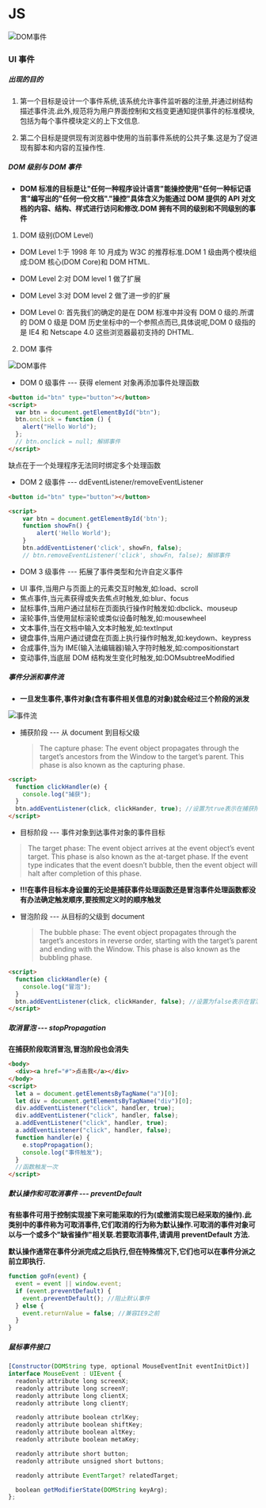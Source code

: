 # JS

![DOM事件](https://images2015.cnblogs.com/blog/775838/201610/775838-20161012201653250-699465290.png)

### UI 事件

##### **出现的目的**

1. 第一个目标是设计一个事件系统,该系统允许事件监听器的注册,并通过树结构描述事件流.此外,规范将为用户界面控制和文档变更通知提供事件的标准模块,包括为每个事件模块定义的上下文信息.

2. 第二个目标是提供现有浏览器中使用的当前事件系统的公共子集.这是为了促进现有脚本和内容的互操作性.

##### DOM 级别与 DOM 事件

- **DOM 标准的目标是让"任何一种程序设计语言"能操控使用"任何一种标记语言"编写出的"任何一份文档"."操控"具体含义为能通过 DOM 提供的 API 对文档的内容、结构、样式进行访问和修改.DOM 拥有不同的级别和不同级别的事件**

1. DOM 级别(DOM Level)

- DOM Level 1:于 1998 年 10 月成为 W3C 的推荐标准.DOM 1 级由两个模块组成:DOM 核心(DOM Core)和 DOM HTML.

- DOM Level 2:对 DOM level 1 做了扩展

- DOM Level 3:对 DOM level 2 做了进一步的扩展

- DOM Level 0: 首先我们的确定的是在 DOM 标准中并没有 DOM 0 级的.所谓的 DOM 0 级是 DOM 历史坐标中的一个参照点而已,具体说呢,DOM 0 级指的是 IE4 和 Netscape 4.0 这些浏览器最初支持的 DHTML.

2. DOM 事件

![DOM事件](https://images2015.cnblogs.com/blog/775838/201610/775838-20161006202354035-607305606.png)

- DOM 0 级事件 --- 获得 element 对象再添加事件处理函数

```html
<button id="btn" type="button"></button>
<script>
  var btn = document.getElementById("btn");
  btn.onclick = function () {
    alert("Hello World");
  };
  // btn.onclick = null; 解绑事件
</script>
```

缺点在于一个处理程序无法同时绑定多个处理函数

- DOM 2 级事件 --- ddEventListener/removeEventListener

```html
<button id="btn" type="button"></button>

<script>
    var btn = document.getElementById('btn');
    function showFn() {
        alert('Hello World');
    }
    btn.addEventListener('click', showFn, false);
    // btn.removeEventListener('click', showFn, false); 解绑事件
```

- DOM 3 级事件 --- 拓展了事件类型和允许自定义事件

* UI 事件,当用户与页面上的元素交互时触发,如:load、scroll
* 焦点事件,当元素获得或失去焦点时触发,如:blur、focus
* 鼠标事件,当用户通过鼠标在页面执行操作时触发如:dbclick、mouseup
* 滚轮事件,当使用鼠标滚轮或类似设备时触发,如:mousewheel
* 文本事件,当在文档中输入文本时触发,如:textInput
* 键盘事件,当用户通过键盘在页面上执行操作时触发,如:keydown、keypress
* 合成事件,当为 IME(输入法编辑器)输入字符时触发,如:compositionstart
* 变动事件,当底层 DOM 结构发生变化时触发,如:DOMsubtreeModified

##### **事件分派和事件流**

- **一旦发生事件,事件对象(含有事件相关信息的对象)就会经过三个阶段的派发**

![事件流](https://www.w3.org/TR/DOM-Level-3-Events/images/eventflow.svg)

- 捕获阶段 --- 从 document 到目标父级

  > The capture phase: The event object propagates through the target’s ancestors from the Window to the target’s parent. This phase is also known as the capturing phase.

```html
<script>
  function clickHandler(e) {
    console.log("捕获");
  }
  btn.addEventListener(click, clickHander, true); //设置为true表示在捕获阶段触发事件
</script>
```

- 目标阶段 --- 事件对象到达事件对象的事件目标

> The target phase: The event object arrives at the event object’s event target. This phase is also known as the at-target phase. If the event type indicates that the event doesn’t bubble, then the event object will halt after completion of this phase.

- **!!!在事件目标本身设置的无论是捕获事件处理函数还是冒泡事件处理函数都没有办法确定触发顺序,要按照定义时的顺序触发**

- 冒泡阶段 --- 从目标的父级到 document
  > The bubble phase: The event object propagates through the target’s ancestors in reverse order, starting with the target’s parent and ending with the Window. This phase is also known as the bubbling phase.

```html
<script>
  function clickHandler(e) {
    console.log("冒泡");
  }
  btn.addEventListener(click, clickHander, false); //设置为false表示在冒泡阶段触发事件
</script>
```

##### **取消冒泡 --- stopPropagation**

**在捕获阶段取消冒泡,冒泡阶段也会消失**

```html
<body>
  <div><a href="#">点击我</a></div>
</body>
<script>
  let a = document.getElementsByTagName("a")[0];
  let div = document.getElementsByTagName("div")[0];
  div.addEventListener("click", handler, true);
  div.addEventListener("click", handler, false);
  a.addEventListener("click", handler, true);
  a.addEventListener("click", handler, false);
  function handler(e) {
    e.stopPropagation();
    console.log("事件触发");
  }
  //函数触发一次
</script>
```

##### **默认操作和可取消事件 --- preventDefault**

**有些事件可用于控制实现接下来可能采取的行为(或撤消实现已经采取的操作).此类别中的事件称为可取消事件,它们取消的行为称为默认操作.可取消的事件对象可以与一个或多个"缺省操作"相关联.若要取消事件,请调用 preventDefault 方法.**

**默认操作通常在事件分派完成之后执行,但在特殊情况下,它们也可以在事件分派之前立即执行.**

```js
function goFn(event) {
  event = event || window.event;
  if (event.preventDefault) {
    event.preventDefault(); //阻止默认事件
  } else {
    event.returnValue = false; //兼容IE9之前
  }
}
```

##### **鼠标事件接口**

```js
[Constructor(DOMString type, optional MouseEventInit eventInitDict)]
interface MouseEvent : UIEvent {
  readonly attribute long screenX;
  readonly attribute long screenY;
  readonly attribute long clientX;
  readonly attribute long clientY;

  readonly attribute boolean ctrlKey;
  readonly attribute boolean shiftKey;
  readonly attribute boolean altKey;
  readonly attribute boolean metaKey;

  readonly attribute short button;
  readonly attribute unsigned short buttons;

  readonly attribute EventTarget? relatedTarget;

  boolean getModifierState(DOMString keyArg);
};
```

